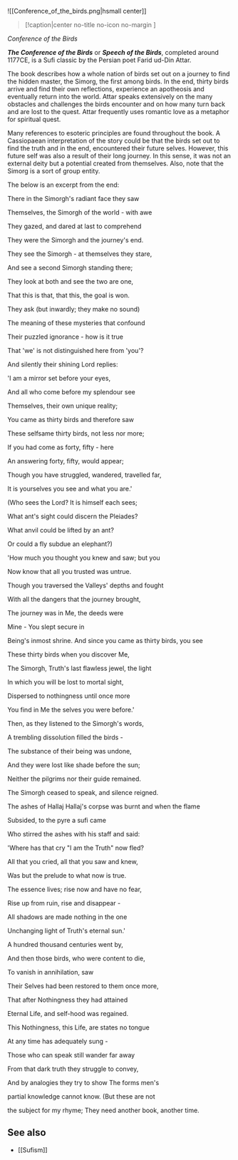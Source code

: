 
![[Conference_of_the_birds.png|hsmall center]]
> [!caption|center no-title no-icon no-margin ]
> 
_Conference of the Birds_

_**The Conference of the Birds**_ or _**Speech of the Birds**_, completed around 1177CE, is a Sufi classic by the Persian poet Farid ud-Din Attar.

The book describes how a whole nation of birds set out on a journey to find the hidden master, the Simorg, the first among birds. In the end, thirty birds arrive and find their own reflections, experience an apotheosis and eventually return into the world. Attar speaks extensively on the many obstacles and challenges the birds encounter and on how many turn back and are lost to the quest. Attar frequently uses romantic love as a metaphor for spiritual quest.

Many references to esoteric principles are found throughout the book. A Cassiopaean interpretation of the story could be that the birds set out to find the truth and in the end, encountered their future selves. However, this future self was also a result of their long journey. In this sense, it was not an external deity but a potential created from themselves. Also, note that the Simorg is a sort of group entity.

The below is an excerpt from the end:

There in the Simorgh's radiant face they saw

Themselves, the Simorgh of the world - with awe

They gazed, and dared at last to comprehend

They were the Simorgh and the journey's end.

They see the Simorgh - at themselves they stare,

And see a second Simorgh standing there;

They look at both and see the two are one,

That this is that, that this, the goal is won.

They ask (but inwardly; they make no sound)

The meaning of these mysteries that confound

Their puzzled ignorance - how is it true

That 'we' is not distinguished here from 'you'?

And silently their shining Lord replies:

'I am a mirror set before your eyes,

And all who come before my splendour see

Themselves, their own unique reality;

You came as thirty birds and therefore saw

These selfsame thirty birds, not less nor more;

If you had come as forty, fifty - here

An answering forty, fifty, would appear;

Though you have struggled, wandered, travelled far,

It is yourselves you see and what you are.'

(Who sees the Lord? It is himself each sees;

What ant's sight could discern the Pleiades?

What anvil could be lifted by an ant?

Or could a fly subdue an elephant?)

'How much you thought you knew and saw; but you

Now know that all you trusted was untrue.

Though you traversed the Valleys' depths and fought

With all the dangers that the journey brought,

The journey was in Me, the deeds were

Mine - You slept secure in

Being's inmost shrine. And since you came as thirty birds, you see

These thirty birds when you discover Me,

The Simorgh, Truth's last flawless jewel, the light

In which you will be lost to mortal sight,

Dispersed to nothingness until once more

You find in Me the selves you were before.'

Then, as they listened to the Simorgh's words,

A trembling dissolution filled the birds -

The substance of their being was undone,

And they were lost like shade before the sun;

Neither the pilgrims nor their guide remained.

The Simorgh ceased to speak, and silence reigned.

The ashes of Hallaj Hallaj's corpse was burnt and when the flame

Subsided, to the pyre a sufi came

Who stirred the ashes with his staff and said:

'Where has that cry "I am the Truth" now fled?

All that you cried, all that you saw and knew,

Was but the prelude to what now is true.

The essence lives; rise now and have no fear,

Rise up from ruin, rise and disappear -

All shadows are made nothing in the one

Unchanging light of Truth's eternal sun.'

A hundred thousand centuries went by,

And then those birds, who were content to die,

To vanish in annihilation, saw

Their Selves had been restored to them once more,

That after Nothingness they had attained

Eternal Life, and self-hood was regained.

This Nothingness, this Life, are states no tongue

At any time has adequately sung -

Those who can speak still wander far away

From that dark truth they struggle to convey,

And by analogies they try to show The forms men's

partial knowledge cannot know. (But these are not

the subject for my rhyme; They need another book, another time.

See also
--------

*   [[Sufism]]